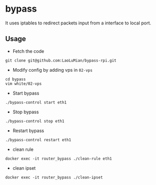 # bypass
It uses iptables to redirect packets input from a interface to local port.

## Usage

* Fetch the code
```
git clone git@github.com:LaoLuMian/bypass-rpi.git
```

* Modify config by adding vps in `02-vps`
```
cd bypass
vim white/02-vps
```

* Start bypass
```
./bypass-control start eth1
```

* Stop bypass
```
./bypass-control stop eth1
```

* Restart bypass
```
./bypass-control restart eth1
```


* clean rule
```
docker exec -it router_bypass ./clean-rule eth1
```

* clean ipset
```
docker exec -it router_bypass ./clean-ipset
```
